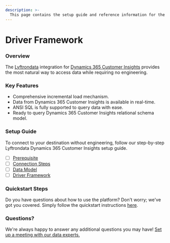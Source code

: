```yaml
---
description: >-
  This page contains the setup guide and reference information for the Dynamics 365 Customer Insights source connector.
---
```


# Driver Framework

### Overview

The [Lyftrondata](https://www.lyftrondata.com/) integration for [Dynamics 365 Customer Insights](None) provides the most natural way to access data while requiring no engineering.

### Key Features

* Comprehensive incremental load mechanism.
* Data from Dynamics 365 Customer Insights is available in real-time.&#x20;
* ANSI SQL is fully supported to query data with ease.
* Ready to query Dynamics 365 Customer Insights relational schema model.

### Setup Guide

To connect to your destination without engineering, follow our step-by-step Lyftrondata Dynamics 365 Customer Insights setup guide.

* [ ] [Prerequisite](../prerequisite.md)
* [ ] [Connection Steps](../connection-steps.md)
* [ ] [Data Model](../data-model/erd.md)
* [ ] [Driver Framework](../driver-framework/)

### Quickstart Steps

Do you have questions about how to use the platform? Don't worry; we've got you covered. Simply follow the quickstart instructions [here](../driver-framework/README.md).

### Questions? <a href="#questions" id="questions"></a>

We're always happy to answer any additional questions you may have! [Set up a meeting with our data experts.](https://www.lyftrondata.com/book-a-meeting/)



